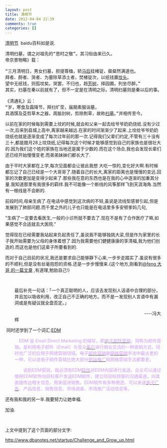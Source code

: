 ```yaml
---
layout: post
title: 清明节
date: 2012-04-04 22:39
comments: true
categories: []
---
```

<a href="http://baike.baidu.com/view/3148.htm?fr=ala0_1_1">清明节</a>  baidu百科如是说.
<pre>清明扫墓，谓之对祖先的“思时之敬”。其习俗由来已久。
帝京景物略》载：

“三月清明日，男女扫墓，担提尊榼，轿<a href="http://baike.baidu.com/view/1501238.htm" target="_blank">马后</a>挂楮锭，粲粲然满道也。
拜者、酹者、哭者、为墓除草添土者，焚楮锭次，以纸钱置<a href="http://baike.baidu.com/view/1146756.htm" target="_blank">坟头</a>。
望中无纸钱，则孤坟矣。哭罢，不归也，趋<a href="http://baike.baidu.com/view/3271112.htm" target="_blank">芳树</a>，择园圃，列坐尽醉。”
其实，扫墓在秦以前就有了，但不一定是在清明之际，清明扫墓则是秦以后的事。到唐朝才开始盛行。

《清通礼》云：
“岁，寒食及霜降节，拜扫圹茔，届期素服诣墓，
具酒馔及芟剪草木之器，周胝封树，剪除荆草，故称<a href="http://baike.baidu.com/view/21088.htm" target="_blank">扫墓</a>。”并相传至今。</pre>
以前在家的时候每到需要上坟的时候,就会和父亲一起去给爷爷奶奶烧纸.没有少过一次,后来到县城上高中,离家越来越远.在家的时间渐渐少了起来.上坟给爷爷奶奶烧纸也就是逐渐变成了每次过年前的那一次.记得我们父辈们约定,不管有三十没有三十,都是腊月28上坟烧纸,记得每次这个时候才能够感觉到自己的家族也是很壮大的.因为我们这个姓的家族在当地还是属于少数的.而在这个场合,我也会发现长辈们还已经开始慢慢变老.而弟弟妹妹们都长大了.<!--more-->

由于平时大家都在上学,每次见面都会让彼此我想 大吃一惊的,变化好大啊.有时候都忘记了自己已经是一个大哥哥了.随着自己的长大,离家的距离也是慢慢的变远.回家的次数更加是变得少起来了.那些我在意的东西也是在我的心中逐渐的加重其分量.我知道那里有我很多的羁绊.我不可能像一个断线的风筝那样飞到天涯海角.当然有一根线是不会断的.

前段时间,母亲生病了.在电话中感觉到这次病的不轻,虽说是流线型感冒引起,但是发展到了肺部问题.而千里之外的儿子也只能是在电话里多多安顿爹妈几句,

"生病了一定要去看医生,一般的小诊所就不要去了.现在不是有了合作医疗了嘛,如果感觉不合适就去大医院."

觉得现在已经需要我站起来负起责任了,虽说我不能够独挑大梁,但是作为家里的长子我开始需要为父母的身体着想了.因为我需要他们健健康康的享清福,我为他们创造的.而这也是他们这辈子所要看到的.

而对于自己目前的状况,我还是要求自己能够静下心来,一步步走踏实了.虽说有很多的不顺利,但是没有丝毫抱怨的资格.还是一步步慢慢来.{这个地方,刚看到<a href="http://www.dbanotes.net/startup/Challenge_and_Grow_up.html">@feng 大哥 的一篇文章</a> ,有道理,勉励自己!}

&nbsp;
<p style="padding-left: 30px;">最后补充一句话：「一个真正聪明的人，应该去发现别人话语中合理的部分，并且加以吸收利用，改正自己不正确的地方。而不是一发现别人言语中有漏洞或是有疑议就全盘否定。」</p>
<p style="padding-left: 30px;">                                                                                                          ----冯大辉</p>
 同时还学到了一个词汇:<a href="http://baike.baidu.com/view/1212416.htm#1">EDM</a>
<p style="padding-left: 30px;"><span style="color: #cc99ff;">　EDM 是 Email Direct Marketing 的缩写，即<a href="http://baike.baidu.com/view/1296246.htm" target="_blank"><span style="color: #cc99ff;">电子邮件营销</span></a>，简称为邮件营销。是利用电子邮件（Email）与受众<a href="http://baike.baidu.com/view/88584.htm" target="_blank"><span style="color: #cc99ff;">客户</span></a>进行商业交流的一种直销方式。同时也广泛的应用于网络营销领域。电子<a href="http://baike.baidu.com/view/708461.htm" target="_blank"><span style="color: #cc99ff;">邮件营销</span></a>是<a href="http://baike.baidu.com/view/5422.htm" target="_blank"><span style="color: #cc99ff;">网络营销</span></a>手法中最古老的一种，可以说电子邮件营销比绝大部分<a href="http://baike.baidu.com/view/4882.htm" target="_blank"><span style="color: #cc99ff;">网站推广</span></a>和网络营销手法都要老。</span></p>

<div style="padding-left: 30px;"></div>
<p style="padding-left: 30px;"><span style="color: #cc99ff;">　　说到EDM营销，就必须有EDM<a href="http://baike.baidu.com/view/37.htm" target="_blank"><span style="color: #cc99ff;">软件</span></a>对EDM内容进行发送，企业可以通过使用EDM软件向目标客户发送EDM邮件，建立同目标顾客的沟通渠道，向其直接传达相关信息，用来促进销售。EDM软件有多种用途，可以发送<a href="http://baike.baidu.com/view/5043097.htm" target="_blank"><span style="color: #cc99ff;">电子广告</span></a>、产品信息、销售信息、市场调查、市场推广活动信息等。</span></p>
还有我和我的另一半.我要努力让她幸福.

加油.

&nbsp;

上文中提到了这个页面的部分文字:

http://www.dbanotes.net/startup/Challenge_and_Grow_up.html
